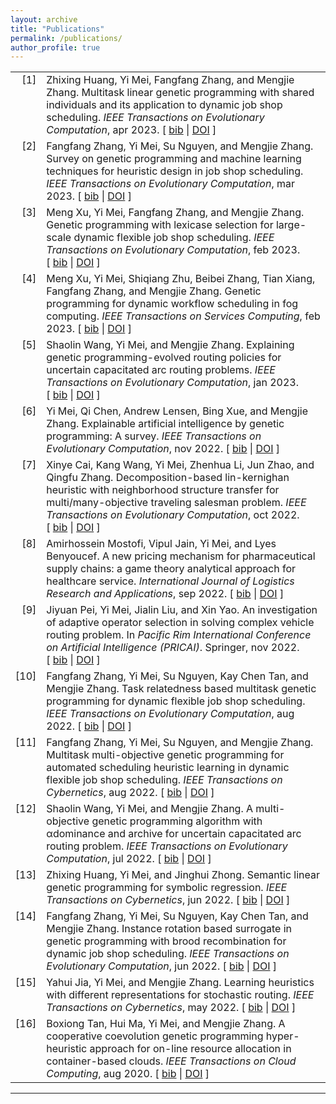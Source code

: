 ```yaml
---
layout: archive
title: "Publications"
permalink: /publications/
author_profile: true
---
```


<style>
td, th {
   border: none!important;
}
</style>

<table>

<tr valign="top">
<td align="right" class="bibtexnumber">
[<a name="huang2023multitask">1</a>]
</td>
<td class="bibtexitem">
Zhixing Huang, Yi&nbsp;Mei, Fangfang Zhang, and Mengjie Zhang.
 Multitask linear genetic programming with shared individuals and its
  application to dynamic job shop scheduling.
 <em>IEEE Transactions on Evolutionary Computation</em>, apr 2023.
[&nbsp;<a href="publication-accepted_bib.html#huang2023multitask">bib</a>&nbsp;| 
<a href="http://dx.doi.org/10.1109/TEVC.2023.3263871">DOI</a>&nbsp;]

</td>
</tr>


<tr valign="top">
<td align="right" class="bibtexnumber">
[<a name="zhang2023survey">2</a>]
</td>
<td class="bibtexitem">
Fangfang Zhang, Yi&nbsp;Mei, Su&nbsp;Nguyen, and Mengjie Zhang.
 Survey on genetic programming and machine learning techniques for
  heuristic design in job shop scheduling.
 <em>IEEE Transactions on Evolutionary Computation</em>, mar 2023.
[&nbsp;<a href="publication-accepted_bib.html#zhang2023survey">bib</a>&nbsp;| 
<a href="http://dx.doi.org/">DOI</a>&nbsp;]

</td>
</tr>


<tr valign="top">
<td align="right" class="bibtexnumber">
[<a name="xu2023genetic">3</a>]
</td>
<td class="bibtexitem">
Meng Xu, Yi&nbsp;Mei, Fangfang Zhang, and Mengjie Zhang.
 Genetic programming with lexicase selection for large-scale dynamic
  flexible job shop scheduling.
 <em>IEEE Transactions on Evolutionary Computation</em>, feb 2023.
[&nbsp;<a href="publication-accepted_bib.html#xu2023genetic">bib</a>&nbsp;| 
<a href="http://dx.doi.org/10.1109/TEVC.2023.3244607">DOI</a>&nbsp;]

</td>
</tr>


<tr valign="top">
<td align="right" class="bibtexnumber">
[<a name="xu2023genetic1">4</a>]
</td>
<td class="bibtexitem">
Meng Xu, Yi&nbsp;Mei, Shiqiang Zhu, Beibei Zhang, Tian Xiang, Fangfang Zhang, and
  Mengjie Zhang.
 Genetic programming for dynamic workflow scheduling in fog computing.
 <em>IEEE Transactions on Services Computing</em>, feb 2023.
[&nbsp;<a href="publication-accepted_bib.html#xu2023genetic1">bib</a>&nbsp;| 
<a href="http://dx.doi.org/10.1109/TSC.2023.3249160">DOI</a>&nbsp;]

</td>
</tr>


<tr valign="top">
<td align="right" class="bibtexnumber">
[<a name="wang2023explaining">5</a>]
</td>
<td class="bibtexitem">
Shaolin Wang, Yi&nbsp;Mei, and Mengjie Zhang.
 Explaining genetic programming-evolved routing policies for uncertain
  capacitated arc routing problems.
 <em>IEEE Transactions on Evolutionary Computation</em>, jan 2023.
[&nbsp;<a href="publication-accepted_bib.html#wang2023explaining">bib</a>&nbsp;| 
<a href="http://dx.doi.org/10.1109/TEVC.2023.3238741">DOI</a>&nbsp;]

</td>
</tr>


<tr valign="top">
<td align="right" class="bibtexnumber">
[<a name="mei2022explainable">6</a>]
</td>
<td class="bibtexitem">
Yi&nbsp;Mei, Qi&nbsp;Chen, Andrew Lensen, Bing Xue, and Mengjie Zhang.
 Explainable artificial intelligence by genetic programming: A survey.
 <em>IEEE Transactions on Evolutionary Computation</em>, nov 2022.
[&nbsp;<a href="publication-accepted_bib.html#mei2022explainable">bib</a>&nbsp;| 
<a href="http://dx.doi.org/10.1109/TEVC.2022.3225509">DOI</a>&nbsp;]

</td>
</tr>


<tr valign="top">
<td align="right" class="bibtexnumber">
[<a name="cai2022decomposition">7</a>]
</td>
<td class="bibtexitem">
Xinye Cai, Kang Wang, Yi&nbsp;Mei, Zhenhua Li, Jun Zhao, and Qingfu Zhang.
 Decomposition-based lin-kernighan heuristic with neighborhood
  structure transfer for multi/many-objective traveling salesman problem.
 <em>IEEE Transactions on Evolutionary Computation</em>, oct 2022.
[&nbsp;<a href="publication-accepted_bib.html#cai2022decomposition">bib</a>&nbsp;| 
<a href="http://dx.doi.org/10.1109/TEVC.2022.3215174">DOI</a>&nbsp;]

</td>
</tr>


<tr valign="top">
<td align="right" class="bibtexnumber">
[<a name="mostofi2022new">8</a>]
</td>
<td class="bibtexitem">
Amirhossein Mostofi, Vipul Jain, Yi&nbsp;Mei, and Lyes Benyoucef.
 A new pricing mechanism for pharmaceutical supply chains: a game
  theory analytical approach for healthcare service.
 <em>International Journal of Logistics Research and Applications</em>,
  sep 2022.
[&nbsp;<a href="publication-accepted_bib.html#mostofi2022new">bib</a>&nbsp;| 
<a href="http://dx.doi.org/10.1080/13675567.2022.2122421">DOI</a>&nbsp;]

</td>
</tr>


<tr valign="top">
<td align="right" class="bibtexnumber">
[<a name="pei2022investigation">9</a>]
</td>
<td class="bibtexitem">
Jiyuan Pei, Yi&nbsp;Mei, Jialin Liu, and Xin Yao.
 An investigation of adaptive operator selection in solving complex
  vehicle routing problem.
 In <em>Pacific Rim International Conference on Artificial
  Intelligence (PRICAI)</em>. Springer, nov 2022.
[&nbsp;<a href="publication-accepted_bib.html#pei2022investigation">bib</a>&nbsp;| 
<a href="http://dx.doi.org/10.1007/978-3-031-20862-1_41">DOI</a>&nbsp;]

</td>
</tr>


<tr valign="top">
<td align="right" class="bibtexnumber">
[<a name="zhang2022task">10</a>]
</td>
<td class="bibtexitem">
Fangfang Zhang, Yi&nbsp;Mei, Su&nbsp;Nguyen, Kay&nbsp;Chen Tan, and Mengjie Zhang.
 Task relatedness based multitask genetic programming for dynamic
  flexible job shop scheduling.
 <em>IEEE Transactions on Evolutionary Computation</em>, aug 2022.
[&nbsp;<a href="publication-accepted_bib.html#zhang2022task">bib</a>&nbsp;| 
<a href="http://dx.doi.org/10.1109/TEVC.2022.3199783">DOI</a>&nbsp;]

</td>
</tr>


<tr valign="top">
<td align="right" class="bibtexnumber">
[<a name="zhang2022multitask">11</a>]
</td>
<td class="bibtexitem">
Fangfang Zhang, Yi&nbsp;Mei, Su&nbsp;Nguyen, and Mengjie Zhang.
 Multitask multi-objective genetic programming for automated
  scheduling heuristic learning in dynamic flexible job shop scheduling.
 <em>IEEE Transactions on Cybernetics</em>, aug 2022.
[&nbsp;<a href="publication-accepted_bib.html#zhang2022multitask">bib</a>&nbsp;| 
<a href="http://dx.doi.org/10.1109/TCYB.2022.3196887">DOI</a>&nbsp;]

</td>
</tr>


<tr valign="top">
<td align="right" class="bibtexnumber">
[<a name="wang2022multi">12</a>]
</td>
<td class="bibtexitem">
Shaolin Wang, Yi&nbsp;Mei, and Mengjie Zhang.
 A multi-objective genetic programming algorithm with &alpha;dominance
  and archive for uncertain capacitated arc routing problem.
 <em>IEEE Transactions on Evolutionary Computation</em>, jul 2022.
[&nbsp;<a href="publication-accepted_bib.html#wang2022multi">bib</a>&nbsp;| 
<a href="http://dx.doi.org/10.1109/TEVC.2022.3195165">DOI</a>&nbsp;]

</td>
</tr>


<tr valign="top">
<td align="right" class="bibtexnumber">
[<a name="huang2022semantic">13</a>]
</td>
<td class="bibtexitem">
Zhixing Huang, Yi&nbsp;Mei, and Jinghui Zhong.
 Semantic linear genetic programming for symbolic regression.
 <em>IEEE Transactions on Cybernetics</em>, jun 2022.
[&nbsp;<a href="publication-accepted_bib.html#huang2022semantic">bib</a>&nbsp;| 
<a href="http://dx.doi.org/10.1109/TCYB.2022.3181461">DOI</a>&nbsp;]

</td>
</tr>


<tr valign="top">
<td align="right" class="bibtexnumber">
[<a name="zhang2022instance">14</a>]
</td>
<td class="bibtexitem">
Fangfang Zhang, Yi&nbsp;Mei, Su&nbsp;Nguyen, Kay&nbsp;Chen Tan, and Mengjie Zhang.
 Instance rotation based surrogate in genetic programming with brood
  recombination for dynamic job shop scheduling.
 <em>IEEE Transactions on Evolutionary Computation</em>, jun 2022.
[&nbsp;<a href="publication-accepted_bib.html#zhang2022instance">bib</a>&nbsp;| 
<a href="http://dx.doi.org/10.1109/TEVC.2022.3180693">DOI</a>&nbsp;]

</td>
</tr>


<tr valign="top">
<td align="right" class="bibtexnumber">
[<a name="jia2022learning">15</a>]
</td>
<td class="bibtexitem">
Yahui Jia, Yi&nbsp;Mei, and Mengjie Zhang.
 Learning heuristics with different representations for stochastic
  routing.
 <em>IEEE Transactions on Cybernetics</em>, may 2022.
[&nbsp;<a href="publication-accepted_bib.html#jia2022learning">bib</a>&nbsp;| 
<a href="http://dx.doi.org/10.1109/TCYB.2022.3169210">DOI</a>&nbsp;]

</td>
</tr>


<tr valign="top">
<td align="right" class="bibtexnumber">
[<a name="tan2020cooperative">16</a>]
</td>
<td class="bibtexitem">
Boxiong Tan, Hui Ma, Yi&nbsp;Mei, and Mengjie Zhang.
 A cooperative coevolution genetic programming hyper-heuristic
  approach for on-line resource allocation in container-based clouds.
 <em>IEEE Transactions on Cloud Computing</em>, aug 2020.
[&nbsp;<a href="publication-accepted_bib.html#tan2020cooperative">bib</a>&nbsp;| 
<a href="http://dx.doi.org/10.1109/TCC.2020.3026338">DOI</a>&nbsp;]

</td>
</tr>
</table><hr>

